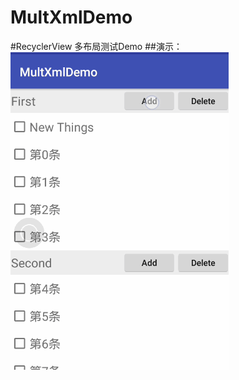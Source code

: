 # MultXmlDemo
#RecyclerView 多布局测试Demo
##演示：
![](https://github.com/Brioal/MultXmlDemo/blob/master/art/1.gif)
